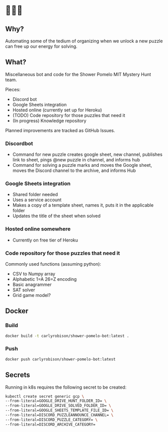 # 🚿🍈🤖

## Why?
Automating some of the tedium of organizing when we unlock a new puzzle can free up our energy for solving.

## What?
Miscellaneous bot and code for the Shower Pomelo MIT Mystery Hunt team.

Pieces:
- Discord bot
- Google Sheets integration
- Hosted online (currently set up for Heroku)
- (TODO) Code repository for those puzzles that need it
- (In progress) Knowledge repository

Planned improvements are tracked as GitHub Issues.

### Discordbot
- Command for new puzzle creates google sheet, new channel, publishes link to sheet, pings @new puzzle in channel, and informs hub
- Command for solving a puzzle marks and moves the Google sheet, moves the Discord channel to the archive, and informs Hub

### Google Sheets integration
- Shared folder needed
- Uses a service account
- Makes a copy of a template sheet, names it, puts it in the applicable folder
- Updates the title of the sheet when solved

### Hosted online somewhere
- Currently on free tier of Heroku

### Code repository for those puzzles that need it
Commonly used functions (assuming python):
- CSV to Numpy array
- Alphabetic 1=A 26=Z encoding
- Basic anagrammer
- SAT solver
- Grid game model?

## Docker

### Build

```bash
docker build -t carlyrobison/shower-pomelo-bot:latest .
```

### Push

```bash
docker push carlyrobison/shower-pomelo-bot:latest
```

## Secrets

Running in k8s requires the following secret to be created:

```bash
kubectl create secret generic gcp \
--from-literal=GOOGLE_DRIVE_HUNT_FOLDER_ID= \
--from-literal=GOOGLE_DRIVE_SOLVED_FOLDER_ID= \
--from-literal=GOOGLE_SHEETS_TEMPLATE_FILE_ID= \
--from-literal=DISCORD_PUZZLEANNOUNCE_CHANNEL= \
--from-literal=DISCORD_PUZZLE_CATEGORY= \
--from-literal=DISCORD_ARCHIVE_CATEGORY=
```